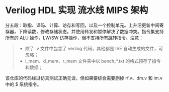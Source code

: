 # Verilog HDL 实现 流水线 MIPS 架构

分五段：取指、译码、计算、访存和写回，以及一个控制单元。上升沿更新中间寄存器，下降读数，修改存储状态。并使用转发和暂停解决了数据冲突。指令集支持所有的 ALU 操作，LW/SW 访存操作，但不支持所有跳转指令。注意：

> + 除了 .v 文件中包含了 verilog 代码，其他都是 ISE 自动生成的文件，可忽略；
> + i_mem、d_mem、r_mem 文件夹中以 bench_*.txt 的格式预存了指令和数据；

该仓库的代码经过仿真测试正确无误，但如果要综合需要删掉 rf.v、dm.v 和 im.v 中的 $ 系统指令。
